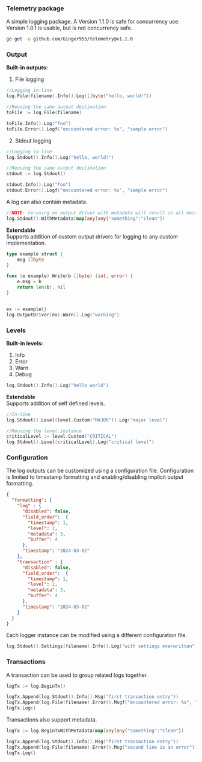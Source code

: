 ### Telemetry package

A simple logging package. A
Version 1.1.0 is safe for concurrency use.
Version 1.0.1 is usable, but is not concurrency safe.

```bash
go get -u github.com/Ginger955/telemetry@v1.1.0
```

### Output
<b>Built-in outputs:</b><br>
1. File logging

```go
//Logging in-line
log.File(filename).Info().Log([]byte("hello, world!"))

//Reusing the same output destination
toFile := log.File(filename)

toFile.Info().Log("foo")
toFile.Error().Logf("encountered error: %s", "sample error")
```

2. Stdout logging

```go
//Logging in-line
log.Stdout().Info().Log("hello, world!")

//Reusing the same output destination
stdout := log.Stdout()

stdout.Info().Log("foo")
stdout.Error().Logf("encountered error: %s", "sample error")
````

A log can also contain metadata.

```go
//NOTE: re-using an output driver with metadata will result in all messages generated with this driver to contain the given metadata
log.Stdout().WithMetadata(map[any]any{"something":"clean"})
```

<b>Extendable</b> <br>
Supports addition of custom output drivers for logging to any custom implementation.
```go
type example struct {
	msg []byte
}

func (e example) Write(b []byte) (int, error) {
	e.msg = b
	return len(b), nil
}


ex := example{}
log.OutputDriver(ex).Warn().Log("warning")
```
### Levels

<b>Built-in levels:</b>
1. Info
2. Error
3. Warn
4. Debug

```go
log.Stdout().Info().Log("hello world")
```

<b>Extendable</b><br>
Supports addition of self defined levels.

```go
//In-line
log.Stdout().Level(level.Custom("MAJOR")).Log("major level")

//Reusing the level instance
criticalLevel := level.Custom("CRITICAL")
log.Stdout().Level(criticalLevel).Log("critical level")

```

### Configuration

The log outputs can be customized using a configuration file. Configuration is limited to timestamp formatting and enabling/disabling implicit output formatting. <br>

```json
{
  "formatting": {
    "log" : {
      "disabled": false,
      "field_order":  {
        "timestamp": 1,
        "level": 2,
        "metadata": 3,
        "buffer": 4
      },
      "timestamp": "2024-03-02"
    },
    "transaction" : {
      "disabled": false,
      "field_order":  {
        "timestamp": 1,
        "level": 2,
        "metadata": 3,
        "buffer": 4
      },
      "timestamp": "2024-03-02"
    }
  }
}
```

Each logger instance can be modified using a different configuration file.

```go
log.Stdout().Settings(filename).Info().Log("with settings overwritten")
```

### Transactions

A transaction can be used to group related logs together.

```go
logTx := log.BeginTx()

logTx.Append(log.Stdout().Info().Msg("first transaction entry"))
logTx.Append(log.File(filename).Error().Msgf("encountered error: %s", "sample error"))
logTx.Log()
```

Transactions also support metadata.

```go
logTx := log.BeginTxWithMetadata(map[any]any{"something":"clean"})

logTx.Append(log.Stdout().Info().Msg("first transaction entry"))
logTx.Append(log.File(filename).Error().Msg("second line is an error"))
logTx.Log()
```



